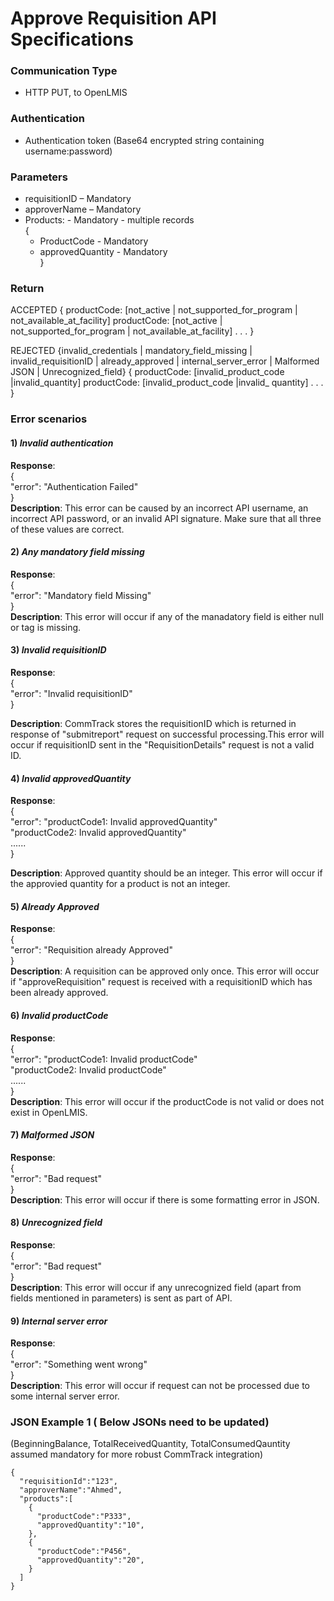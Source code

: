 # Approve Requisition API Specifications

### Communication Type

- HTTP PUT, to OpenLMIS

### Authentication

- Authentication token (Base64 encrypted string containing username:password)

### Parameters

- requisitionID – Mandatory
- approverName – Mandatory
- Products:  - Mandatory - multiple records  
{  
    * ProductCode - Mandatory  
    * approvedQuantity - Mandatory  
}  
 
### Return
ACCEPTED
{ productCode:   [not_active | not_supported_for_program | not_available_at_facility]
    productCode:   [not_active | not_supported_for_program | not_available_at_facility]
   . . . }
 
REJECTED   {invalid_credentials | mandatory_field_missing | invalid_requisitionID | already_approved | internal_server_error | Malformed JSON | Unrecognized_field}
{ productCode:   [invalid_product_code |invalid_quantity]
  productCode:   [invalid_product_code |invalid_ quantity]
  . . . }
 
### Error scenarios 

#### 1) *Invalid authentication*  
**Response**:    
{  
   "error": "Authentication Failed"  
}   
**Description**: This error can be caused by an incorrect API username, an incorrect API password, or an invalid API signature. Make sure that all three of these values are correct.

#### 2) *Any mandatory field missing*
**Response**:  
{    
   "error": "Mandatory field Missing"    
}    
**Description**: This error will occur if any of the manadatory field is either null or tag is missing.

#### 3) *Invalid requisitionID*
**Response**:  
{        
   "error": "Invalid requisitionID"      
}  
  
**Description**: CommTrack stores the requisitionID which is returned in response of "submitreport" request on successful processing.This error will occur if requisitionID sent in the "RequisitionDetails" request is not a valid ID. 

#### 4) *Invalid approvedQuantity*
**Response**:  
{        
   "error": "productCode1: Invalid approvedQuantity"  
            "productCode2: Invalid approvedQuantity"  
            ......  
}  
  
**Description**: Approved quantity should be an integer. This error will occur if the approvied quantity for a product is not an integer.

#### 5) *Already Approved*
**Response**:  
{        
   "error": "Requisition already Approved"       
}    
**Description**: A requisition can be approved only once. This error will occur if "approveRequisition" request is received with a requisitionID which has been already approved. 

#### 6) *Invalid productCode*
**Response**:  
{        
   "error": "productCode1: Invalid productCode"  
            "productCode2: Invalid productCode"  
            ......       
}   
**Description**: This error will occur if the productCode is not valid or does not exist in OpenLMIS.

#### 7) *Malformed JSON*
**Response**:   
{          
   "error": "Bad request"        
}   
**Description**: This error will occur if there is some formatting error in JSON.

#### 8) *Unrecognized field*
**Response**:  
{        
   "error": "Bad request"      
}  
**Description**: This error will occur if any unrecognized field (apart from fields mentioned in parameters) is sent as part of API.

#### 9) *Internal server error*
**Response**:  
{        
   "error": "Something went wrong"      
}  
**Description**: This error will occur if request can not be processed due to some internal server error.


### JSON Example 1 ( Below JSONs need to be updated)

(BeginningBalance, TotalReceivedQuantity, TotalConsumedQauntity assumed mandatory for more robust CommTrack integration)

    {
      "requisitionId":"123",
      "approverName":"Ahmed",
      "products":[
        {
          "productCode":"P333",
          "approvedQuantity":"10",
        },
        {
          "productCode":"P456",
          "approvedQuantity":"20",
        }
      ]
    }

